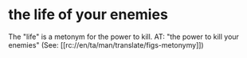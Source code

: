# the life of your enemies

The "life" is a metonym for the power to kill. AT: "the power to kill your enemies" (See: [[rc://en/ta/man/translate/figs-metonymy]])

